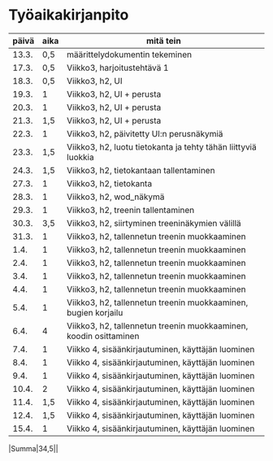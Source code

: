 # Työaikakirjanpito

| päivä | aika | mitä tein |
| ----- | ---- | --------- |
| 13.3. | 0,5  | määrittelydokumentin tekeminen |
| 17.3. | 0,5  | Viikko3, harjoitustehtävä 1 |
| 18.3. | 0,5  | Viikko3, h2, UI |
| 19.3. | 1  | Viikko3, h2, UI + perusta |
| 20.3. | 1  | Viikko3, h2, UI + perusta |
| 21.3. | 1,5  | Viikko3, h2, UI + perusta |
| 22.3. | 1  | Viikko3, h2, päivitetty UI:n perusnäkymiä |
| 23.3. | 1,5  | Viikko3, h2, luotu tietokanta ja tehty tähän liittyviä luokkia |
|24.3.| 1,5 | Viikko3, h2, tietokantaan tallentaminen |
|27.3.| 1 | Viikko3, h2, tietokanta |
|28.3.| 1 | Viikko3, h2, wod_näkymä |
|29.3.| 1 | Viikko3, h2, treenin tallentaminen |
|30.3.| 3,5 | Viikko3, h2, siirtyminen treeninäkymien välillä |
|31.3.| 1 | Viikko3, h2, tallennetun treenin muokkaaminen |
|1.4.| 1 | Viikko3, h2, tallennetun treenin muokkaaminen|
|2.4.| 1 | Viikko3, h2, tallennetun treenin muokkaaminen|
|3.4.| 1 | Viikko3, h2, tallennetun treenin muokkaaminen|
|4.4.| 1 | Viikko3, h2, tallennetun treenin muokkaaminen|
|5.4.| 1 | Viikko3, h2, tallennetun treenin muokkaaminen, bugien korjailu|
|6.4.| 4 | Viikko3, h2, tallennetun treenin muokkaaminen, koodin osittaminen|
|7.4.|1|Viikko 4, sisäänkirjautuminen, käyttäjän luominen|
|8.4.|1|Viikko 4, sisäänkirjautuminen, käyttäjän luominen|
|9.4.|1|Viikko 4, sisäänkirjautuminen, käyttäjän luominen|
|10.4.|2|Viikko 4, sisäänkirjautuminen, käyttäjän luominen|
|11.4.|1,5|Viikko 4, sisäänkirjautuminen, käyttäjän luominen|
|12.4.|1,5|Viikko 4, sisäänkirjautuminen, käyttäjän luominen|
|15.4.|1|Viikko 4, sisäänkirjautuminen, käyttäjän luominen|


|Summa|34,5||

